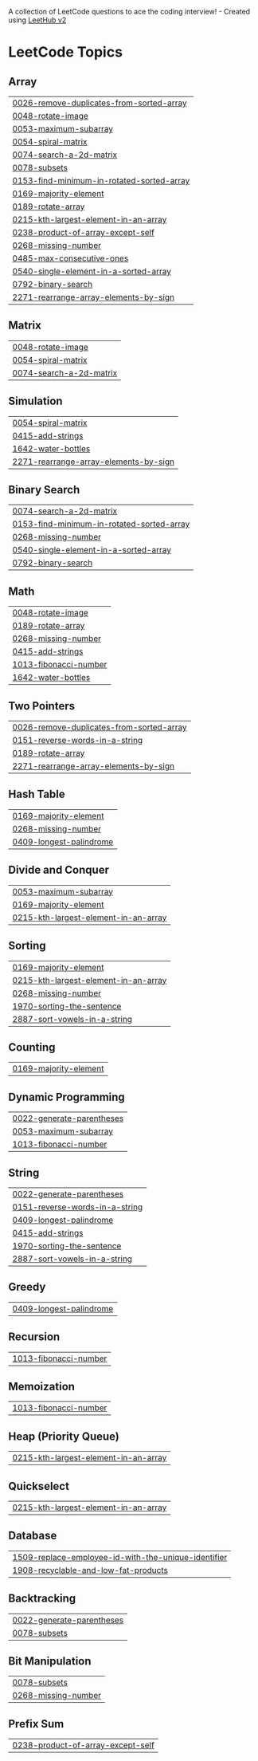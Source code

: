 A collection of LeetCode questions to ace the coding interview! - Created using [LeetHub v2](https://github.com/arunbhardwaj/LeetHub-2.0)
<!---LeetCode Topics Start-->
# LeetCode Topics
## Array
|  |
| ------- |
| [0026-remove-duplicates-from-sorted-array](https://github.com/AkashYadav-0017/DSA/tree/master/0026-remove-duplicates-from-sorted-array) |
| [0048-rotate-image](https://github.com/AkashYadav-0017/DSA/tree/master/0048-rotate-image) |
| [0053-maximum-subarray](https://github.com/AkashYadav-0017/DSA/tree/master/0053-maximum-subarray) |
| [0054-spiral-matrix](https://github.com/AkashYadav-0017/DSA/tree/master/0054-spiral-matrix) |
| [0074-search-a-2d-matrix](https://github.com/AkashYadav-0017/DSA/tree/master/0074-search-a-2d-matrix) |
| [0078-subsets](https://github.com/AkashYadav-0017/DSA/tree/master/0078-subsets) |
| [0153-find-minimum-in-rotated-sorted-array](https://github.com/AkashYadav-0017/DSA/tree/master/0153-find-minimum-in-rotated-sorted-array) |
| [0169-majority-element](https://github.com/AkashYadav-0017/DSA/tree/master/0169-majority-element) |
| [0189-rotate-array](https://github.com/AkashYadav-0017/DSA/tree/master/0189-rotate-array) |
| [0215-kth-largest-element-in-an-array](https://github.com/AkashYadav-0017/DSA/tree/master/0215-kth-largest-element-in-an-array) |
| [0238-product-of-array-except-self](https://github.com/AkashYadav-0017/DSA/tree/master/0238-product-of-array-except-self) |
| [0268-missing-number](https://github.com/AkashYadav-0017/DSA/tree/master/0268-missing-number) |
| [0485-max-consecutive-ones](https://github.com/AkashYadav-0017/DSA/tree/master/0485-max-consecutive-ones) |
| [0540-single-element-in-a-sorted-array](https://github.com/AkashYadav-0017/DSA/tree/master/0540-single-element-in-a-sorted-array) |
| [0792-binary-search](https://github.com/AkashYadav-0017/DSA/tree/master/0792-binary-search) |
| [2271-rearrange-array-elements-by-sign](https://github.com/AkashYadav-0017/DSA/tree/master/2271-rearrange-array-elements-by-sign) |
## Matrix
|  |
| ------- |
| [0048-rotate-image](https://github.com/AkashYadav-0017/DSA/tree/master/0048-rotate-image) |
| [0054-spiral-matrix](https://github.com/AkashYadav-0017/DSA/tree/master/0054-spiral-matrix) |
| [0074-search-a-2d-matrix](https://github.com/AkashYadav-0017/DSA/tree/master/0074-search-a-2d-matrix) |
## Simulation
|  |
| ------- |
| [0054-spiral-matrix](https://github.com/AkashYadav-0017/DSA/tree/master/0054-spiral-matrix) |
| [0415-add-strings](https://github.com/AkashYadav-0017/DSA/tree/master/0415-add-strings) |
| [1642-water-bottles](https://github.com/AkashYadav-0017/DSA/tree/master/1642-water-bottles) |
| [2271-rearrange-array-elements-by-sign](https://github.com/AkashYadav-0017/DSA/tree/master/2271-rearrange-array-elements-by-sign) |
## Binary Search
|  |
| ------- |
| [0074-search-a-2d-matrix](https://github.com/AkashYadav-0017/DSA/tree/master/0074-search-a-2d-matrix) |
| [0153-find-minimum-in-rotated-sorted-array](https://github.com/AkashYadav-0017/DSA/tree/master/0153-find-minimum-in-rotated-sorted-array) |
| [0268-missing-number](https://github.com/AkashYadav-0017/DSA/tree/master/0268-missing-number) |
| [0540-single-element-in-a-sorted-array](https://github.com/AkashYadav-0017/DSA/tree/master/0540-single-element-in-a-sorted-array) |
| [0792-binary-search](https://github.com/AkashYadav-0017/DSA/tree/master/0792-binary-search) |
## Math
|  |
| ------- |
| [0048-rotate-image](https://github.com/AkashYadav-0017/DSA/tree/master/0048-rotate-image) |
| [0189-rotate-array](https://github.com/AkashYadav-0017/DSA/tree/master/0189-rotate-array) |
| [0268-missing-number](https://github.com/AkashYadav-0017/DSA/tree/master/0268-missing-number) |
| [0415-add-strings](https://github.com/AkashYadav-0017/DSA/tree/master/0415-add-strings) |
| [1013-fibonacci-number](https://github.com/AkashYadav-0017/DSA/tree/master/1013-fibonacci-number) |
| [1642-water-bottles](https://github.com/AkashYadav-0017/DSA/tree/master/1642-water-bottles) |
## Two Pointers
|  |
| ------- |
| [0026-remove-duplicates-from-sorted-array](https://github.com/AkashYadav-0017/DSA/tree/master/0026-remove-duplicates-from-sorted-array) |
| [0151-reverse-words-in-a-string](https://github.com/AkashYadav-0017/DSA/tree/master/0151-reverse-words-in-a-string) |
| [0189-rotate-array](https://github.com/AkashYadav-0017/DSA/tree/master/0189-rotate-array) |
| [2271-rearrange-array-elements-by-sign](https://github.com/AkashYadav-0017/DSA/tree/master/2271-rearrange-array-elements-by-sign) |
## Hash Table
|  |
| ------- |
| [0169-majority-element](https://github.com/AkashYadav-0017/DSA/tree/master/0169-majority-element) |
| [0268-missing-number](https://github.com/AkashYadav-0017/DSA/tree/master/0268-missing-number) |
| [0409-longest-palindrome](https://github.com/AkashYadav-0017/DSA/tree/master/0409-longest-palindrome) |
## Divide and Conquer
|  |
| ------- |
| [0053-maximum-subarray](https://github.com/AkashYadav-0017/DSA/tree/master/0053-maximum-subarray) |
| [0169-majority-element](https://github.com/AkashYadav-0017/DSA/tree/master/0169-majority-element) |
| [0215-kth-largest-element-in-an-array](https://github.com/AkashYadav-0017/DSA/tree/master/0215-kth-largest-element-in-an-array) |
## Sorting
|  |
| ------- |
| [0169-majority-element](https://github.com/AkashYadav-0017/DSA/tree/master/0169-majority-element) |
| [0215-kth-largest-element-in-an-array](https://github.com/AkashYadav-0017/DSA/tree/master/0215-kth-largest-element-in-an-array) |
| [0268-missing-number](https://github.com/AkashYadav-0017/DSA/tree/master/0268-missing-number) |
| [1970-sorting-the-sentence](https://github.com/AkashYadav-0017/DSA/tree/master/1970-sorting-the-sentence) |
| [2887-sort-vowels-in-a-string](https://github.com/AkashYadav-0017/DSA/tree/master/2887-sort-vowels-in-a-string) |
## Counting
|  |
| ------- |
| [0169-majority-element](https://github.com/AkashYadav-0017/DSA/tree/master/0169-majority-element) |
## Dynamic Programming
|  |
| ------- |
| [0022-generate-parentheses](https://github.com/AkashYadav-0017/DSA/tree/master/0022-generate-parentheses) |
| [0053-maximum-subarray](https://github.com/AkashYadav-0017/DSA/tree/master/0053-maximum-subarray) |
| [1013-fibonacci-number](https://github.com/AkashYadav-0017/DSA/tree/master/1013-fibonacci-number) |
## String
|  |
| ------- |
| [0022-generate-parentheses](https://github.com/AkashYadav-0017/DSA/tree/master/0022-generate-parentheses) |
| [0151-reverse-words-in-a-string](https://github.com/AkashYadav-0017/DSA/tree/master/0151-reverse-words-in-a-string) |
| [0409-longest-palindrome](https://github.com/AkashYadav-0017/DSA/tree/master/0409-longest-palindrome) |
| [0415-add-strings](https://github.com/AkashYadav-0017/DSA/tree/master/0415-add-strings) |
| [1970-sorting-the-sentence](https://github.com/AkashYadav-0017/DSA/tree/master/1970-sorting-the-sentence) |
| [2887-sort-vowels-in-a-string](https://github.com/AkashYadav-0017/DSA/tree/master/2887-sort-vowels-in-a-string) |
## Greedy
|  |
| ------- |
| [0409-longest-palindrome](https://github.com/AkashYadav-0017/DSA/tree/master/0409-longest-palindrome) |
## Recursion
|  |
| ------- |
| [1013-fibonacci-number](https://github.com/AkashYadav-0017/DSA/tree/master/1013-fibonacci-number) |
## Memoization
|  |
| ------- |
| [1013-fibonacci-number](https://github.com/AkashYadav-0017/DSA/tree/master/1013-fibonacci-number) |
## Heap (Priority Queue)
|  |
| ------- |
| [0215-kth-largest-element-in-an-array](https://github.com/AkashYadav-0017/DSA/tree/master/0215-kth-largest-element-in-an-array) |
## Quickselect
|  |
| ------- |
| [0215-kth-largest-element-in-an-array](https://github.com/AkashYadav-0017/DSA/tree/master/0215-kth-largest-element-in-an-array) |
## Database
|  |
| ------- |
| [1509-replace-employee-id-with-the-unique-identifier](https://github.com/AkashYadav-0017/DSA/tree/master/1509-replace-employee-id-with-the-unique-identifier) |
| [1908-recyclable-and-low-fat-products](https://github.com/AkashYadav-0017/DSA/tree/master/1908-recyclable-and-low-fat-products) |
## Backtracking
|  |
| ------- |
| [0022-generate-parentheses](https://github.com/AkashYadav-0017/DSA/tree/master/0022-generate-parentheses) |
| [0078-subsets](https://github.com/AkashYadav-0017/DSA/tree/master/0078-subsets) |
## Bit Manipulation
|  |
| ------- |
| [0078-subsets](https://github.com/AkashYadav-0017/DSA/tree/master/0078-subsets) |
| [0268-missing-number](https://github.com/AkashYadav-0017/DSA/tree/master/0268-missing-number) |
## Prefix Sum
|  |
| ------- |
| [0238-product-of-array-except-self](https://github.com/AkashYadav-0017/DSA/tree/master/0238-product-of-array-except-self) |
<!---LeetCode Topics End-->